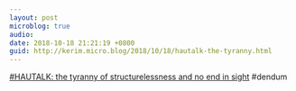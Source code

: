 ```yaml
---
layout: post
microblog: true
audio: 
date: 2018-10-18 21:21:19 +0800
guid: http://kerim.micro.blog/2018/10/18/hautalk-the-tyranny.html
---
```

[#HAUTALK: the tyranny of structurelessness and no end in sight](http://allegralaboratory.net/hautalk-the-tyranny-of-structurelessness-and-no-end-in-sight/) #dendum
